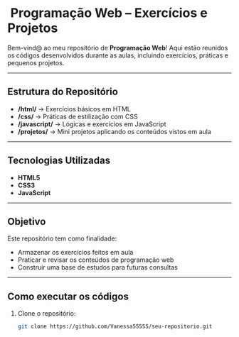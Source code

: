# ​ Programação Web – Exercícios e Projetos

Bem-vind@ ao meu repositório de **Programação Web**!
Aqui estão reunidos os códigos desenvolvidos durante as aulas, incluindo exercícios, práticas e pequenos projetos.

---

##  Estrutura do Repositório
- **/html/** → Exercícios básicos em HTML  
- **/css/** → Práticas de estilização com CSS  
- **/javascript/** → Lógicas e exercícios em JavaScript  
- **/projetos/** → Mini projetos aplicando os conteúdos vistos em aula  

---

##  Tecnologias Utilizadas
- **HTML5**  
- **CSS3**  
- **JavaScript**  
  

---

##  Objetivo
Este repositório tem como finalidade:  
- Armazenar os exercícios feitos em aula  
- Praticar e revisar os conteúdos de programação web  
- Construir uma base de estudos para futuras consultas  

---

##  Como executar os códigos
1. Clone o repositório:  
   ```bash
   git clone https://github.com/Vanessa55555/seu-repositorio.git
